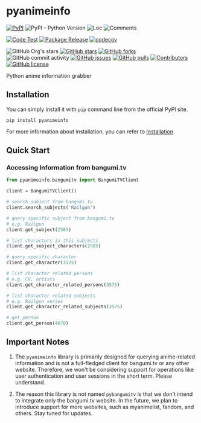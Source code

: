 # pyanimeinfo

[![PyPI](https://img.shields.io/pypi/v/pyanimeinfo)](https://pypi.org/project/pyanimeinfo/)
![PyPI - Python Version](https://img.shields.io/pypi/pyversions/pyanimeinfo)
![Loc](https://img.shields.io/endpoint?url=https://gist.githubusercontent.com/narugo1992/2be1fb0ad747c720587467bf6708063b/raw/loc.json)
![Comments](https://img.shields.io/endpoint?url=https://gist.githubusercontent.com/narugo1992/2be1fb0ad747c720587467bf6708063b/raw/comments.json)

[![Code Test](https://github.com/deepghs/pyanimeinfo/workflows/Code%20Test/badge.svg)](https://github.com/deepghs/pyanimeinfo/actions?query=workflow%3A%22Code+Test%22)
[![Package Release](https://github.com/deepghs/pyanimeinfo/workflows/Package%20Release/badge.svg)](https://github.com/deepghs/pyanimeinfo/actions?query=workflow%3A%22Package+Release%22)
[![codecov](https://codecov.io/gh/deepghs/pyanimeinfo/branch/main/graph/badge.svg?token=XJVDP4EFAT)](https://codecov.io/gh/deepghs/pyanimeinfo)

![GitHub Org's stars](https://img.shields.io/github/stars/deepghs)
[![GitHub stars](https://img.shields.io/github/stars/deepghs/pyanimeinfo)](https://github.com/deepghs/pyanimeinfo/stargazers)
[![GitHub forks](https://img.shields.io/github/forks/deepghs/pyanimeinfo)](https://github.com/deepghs/pyanimeinfo/network)
![GitHub commit activity](https://img.shields.io/github/commit-activity/m/deepghs/pyanimeinfo)
[![GitHub issues](https://img.shields.io/github/issues/deepghs/pyanimeinfo)](https://github.com/deepghs/pyanimeinfo/issues)
[![GitHub pulls](https://img.shields.io/github/issues-pr/deepghs/pyanimeinfo)](https://github.com/deepghs/pyanimeinfo/pulls)
[![Contributors](https://img.shields.io/github/contributors/deepghs/pyanimeinfo)](https://github.com/deepghs/pyanimeinfo/graphs/contributors)
[![GitHub license](https://img.shields.io/github/license/deepghs/pyanimeinfo)](https://github.com/deepghs/pyanimeinfo/blob/master/LICENSE)

Python anime information grabber

## Installation

You can simply install it with `pip` command line from the official PyPI site.

```shell
pip install pyanimeinfo
```

For more information about installation, you can refer
to [Installation](https://deepghs.github.io/pyanimeinfo/main/tutorials/installation/index.html).

## Quick Start

### Accessing Information from bangumi.tv

```python
from pyanimeinfo.bangumitv import BangumiTVClient

client = BangumiTVClient()

# search subject from bangumi.tv
client.search_subjects('Railgun')

# query specific subject from bangumi.tv
# e.g. Railgun
client.get_subject(2585)

# list characters in this subjects
client.get_subject_characters(2585)

# query specific character
client.get_character(3575)

# list character related persons
# e.g. CV, artists
client.get_character_related_persons(3575)

# list character related subjects
# e.g. Railgun series
client.get_character_related_subjects(3575)

# get person
client.get_person(4670)
```

## Important Notes

1. The `pyanimeinfo` library is primarily designed for querying anime-related information and is not a full-fledged
   client for bangumi.tv or any other website. Therefore, we won't be considering support for operations like user
   authentication and user sessions in the short term. Please understand.

2. The reason this library is not named `pybangumitv` is that we don't intend to integrate only the bangumi.tv website.
   In the future, we plan to introduce support for more websites, such as myanimelist, fandom, and others. Stay tuned
   for updates.

